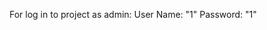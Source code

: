 For log in to project as admin:
                      User Name: "1"
                      Password:  "1"
